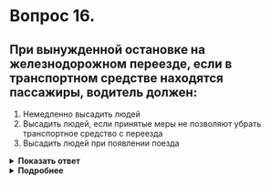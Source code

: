 # Вопрос 16.

## При вынужденной остановке на железнодорожном переезде, если в транспортном средстве находятся пассажиры, водитель должен:

1. Немедленно высадить людей
2. Высадить людей, если принятые меры не позволяют убрать транспортное средство с переезда
3. Высадить людей при появлении поезда

<details>
<summary><b>Показать ответ</b></summary>
Правильный ответ: 1
</details>
<details>
<summary><b>Подробнее</b></summary>
При вынужденной остановке на переезде водитель должен немедленно высадить людей и принять меры для освобождения переезда.
(Пункт 15.5 ПДД)
</details>